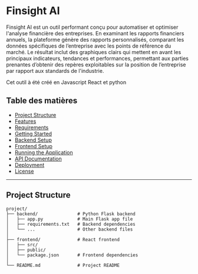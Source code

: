 # Finsight AI

Finsight AI est un outil performant conçu pour automatiser et optimiser l'analyse financière des entreprises. En examinant les rapports financiers annuels, la plateforme génère des rapports personnalisés, comparant les données spécifiques de l’entreprise avec les points de référence du marché. Le résultat inclut des graphiques clairs qui mettent en avant les principaux indicateurs, tendances et performances, permettant aux parties prenantes d’obtenir des repères exploitables sur la position de l’entreprise par rapport aux standards de l'industrie.

Cet outil à été créé en Javascript React et python

## Table des matières

- [Project Structure](#project-structure)
- [Features](#features)
- [Requirements](#requirements)
- [Getting Started](#getting-started)
- [Backend Setup](#backend-setup)
- [Frontend Setup](#frontend-setup)
- [Running the Application](#running-the-application)
- [API Documentation](#api-documentation)
- [Deployment](#deployment)
- [License](#license)

---

## Project Structure

```plaintext
project/
├── backend/               # Python Flask backend
│   ├── app.py             # Main Flask app file
│   ├── requirements.txt   # Backend dependencies
│   └── ...                # Other backend files
│
├── frontend/              # React frontend
│   ├── src/
│   ├── public/
│   └── package.json       # Frontend dependencies
│
└── README.md              # Project README